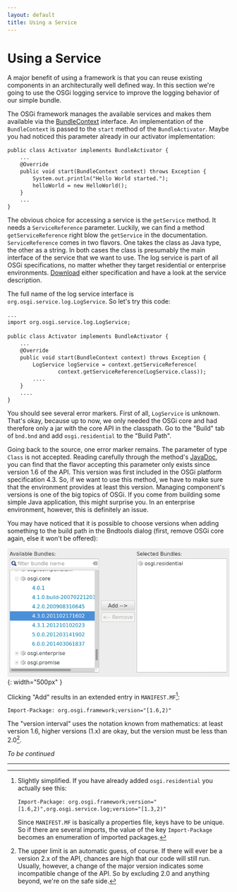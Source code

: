 ```yaml
---
layout: default
title: Using a Service
---
```


# Using a Service

A major benefit of using a framework is that you can reuse existing components in an architecturally well defined way. In this section we're going to use the OSGi logging service to improve the logging behavior of our simple bundle.

The OSGi framework manages the available services and makes them available via the [BundleContext](https://osgi.org/javadoc/r6/core/org/osgi/framework/BundleContext.html) interface. An implementation of the `BundleContext` is passed to the `start` method of the `BundleActivator`. Maybe you had noticed this parameter already in our activator implementation:

```
public class Activator implements BundleActivator {
    ...
    @Override
    public void start(BundleContext context) throws Exception {
        System.out.println("Hello World started.");
        helloWorld = new HelloWorld();
    }
    ...
}

```

The obvious choice for accessing a service is the `getService` method. It needs a `ServiceReference` parameter. Luckily, we can find a method `getServiceReference` right blow the `getService` in the documentation. `ServiceReference` comes in two flavors. One takes the class as Java type, the other as a string. In both cases the class is presumably the main interface of the service that we want to use. The log service is part of all OSGi specifications, no matter whether they target residential or enterprise environments. [Download](https://www.osgi.org/developer/specifications/) either specification and have a look at the service description.

The full name of the log service interface is `org.osgi.service.log.LogService`. So let's try this code:

```
...
import org.osgi.service.log.LogService;

public class Activator implements BundleActivator {
    ...
    @Override
    public void start(BundleContext context) throws Exception {
        LogService logService = context.getServiceReference(
                context.getServiceReference(LogService.class));
        ....
    }
    ....
}
```

You should see several error markers. First of all, `LogService` is unknown. That's okay, because up to now, we only needed the OSGi core and had therefore only a jar with the core API in the classpath. Go to the "Build" tab of `bnd.bnd` and add `osgi.residential` to the "Build Path". 

Going back to the source, one error marker remains. The parameter of type `Class` is not accepted. Reading carefully through the method's [JavaDoc](https://osgi.org/javadoc/r6/core/org/osgi/framework/BundleContext.html#getServiceReference(java.lang.Class)), you can find that the flavor accepting this parameter only exists since version 1.6 of the API. This version was first included in the OSGi platform specification 4.3. So, if we want to use this method, we have to make sure that the environment provides at least this version. Managing component's versions is one of the big topics of OSGi. If you come from building some simple Java application, this might surprise you. In an enterprise environment, however, this is definitely an issue. 

You may have noticed that it is possible to choose versions when adding something to the build path in the Bndtools dialog (first, remove OSGi core again, else it won't be offered):

![Choosing a version](images/Bndtools-version-dialog.png){: width="500px" }

Clicking "Add" results in an extended entry in `MANIFEST.MF`[^rl]:

```properties
Import-Package: org.osgi.framework;version="[1.6,2)"
```

The "version interval" uses the notation known from mathematics: at least version 1.6, higher versions (1.x) are okay, but the version must be less than 2.0[^ug].



*To be continued*

---

[^rl]: Slightly simplified. If you have already added `osgi.residential` you actually see this:

    ```properties
    Import-Package: org.osgi.framework;version="[1.6,2)",org.osgi.service.log;version="[1.3,2)"
    ```

    Since `MANIFEST.MF` is basically a properties file, keys have to be unique. So if there are several imports, the value of the key `Import-Package` becomes an enumeration of imported packages.


[^ug]: The upper limit is an automatic guess, of course. If there will ever be a version 2.x of the API, chances are high that our code will still run. Usually, however, a change of the major version indicates some incompatible change of the API. So by excluding 2.0 and anything beyond, we're on the safe side. 
